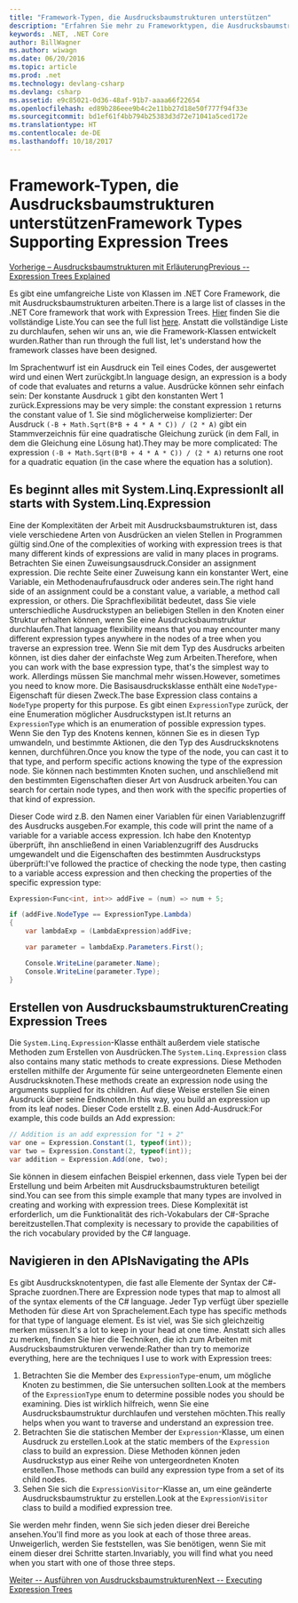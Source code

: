 ```yaml
---
title: "Framework-Typen, die Ausdrucksbaumstrukturen unterstützen"
description: "Erfahren Sie mehr zu Frameworktypen, die Ausdrucksbaumstrukturen unterstützen, wie Sie diese erstellen können und Methoden zum Arbeiten mit Ausdrucksbaumstruktur-APIs."
keywords: .NET, .NET Core
author: BillWagner
ms.author: wiwagn
ms.date: 06/20/2016
ms.topic: article
ms.prod: .net
ms.technology: devlang-csharp
ms.devlang: csharp
ms.assetid: e9c85021-0d36-48af-91b7-aaaa66f22654
ms.openlocfilehash: ed89b286eee9b4c2e11bb27d18e50f777f94f33e
ms.sourcegitcommit: bd1ef61f4bb794b25383d3d72e71041a5ced172e
ms.translationtype: HT
ms.contentlocale: de-DE
ms.lasthandoff: 10/18/2017
---
```

# <a name="framework-types-supporting-expression-trees"></a><span data-ttu-id="5f218-104">Framework-Typen, die Ausdrucksbaumstrukturen unterstützen</span><span class="sxs-lookup"><span data-stu-id="5f218-104">Framework Types Supporting Expression Trees</span></span>

[<span data-ttu-id="5f218-105">Vorherige – Ausdrucksbaumstrukturen mit Erläuterung</span><span class="sxs-lookup"><span data-stu-id="5f218-105">Previous -- Expression Trees Explained</span></span>](expression-trees-explained.md)

<span data-ttu-id="5f218-106">Es gibt eine umfangreiche Liste von Klassen im .NET Core Framework, die mit Ausdrucksbaumstrukturen arbeiten.</span><span class="sxs-lookup"><span data-stu-id="5f218-106">There is a large list of classes in the .NET Core framework that work with Expression Trees.</span></span>
<span data-ttu-id="5f218-107">[Hier](/dotnet/core/api/System.Linq.Expressions) finden Sie die vollständige Liste.</span><span class="sxs-lookup"><span data-stu-id="5f218-107">You can see the full list [here](/dotnet/core/api/System.Linq.Expressions).</span></span>
<span data-ttu-id="5f218-108">Anstatt die vollständige Liste zu durchlaufen, sehen wir uns an, wie die Framework-Klassen entwickelt wurden.</span><span class="sxs-lookup"><span data-stu-id="5f218-108">Rather than run through the full list, let's understand how the framework classes have been designed.</span></span>

<span data-ttu-id="5f218-109">Im Sprachentwurf ist ein Ausdruck ein Teil eines Codes, der ausgewertet wird und einen Wert zurückgibt.</span><span class="sxs-lookup"><span data-stu-id="5f218-109">In language design, an expression is a body of code that evaluates and returns a value.</span></span> <span data-ttu-id="5f218-110">Ausdrücke können sehr einfach sein: Der konstante Ausdruck `1` gibt den konstanten Wert 1 zurück.</span><span class="sxs-lookup"><span data-stu-id="5f218-110">Expressions may be very simple: the constant expression `1` returns the constant value of 1.</span></span> <span data-ttu-id="5f218-111">Sie sind möglicherweise komplizierter: Der Ausdruck `(-B + Math.Sqrt(B*B + 4 * A * C)) / (2 * A)` gibt ein Stammverzeichnis für eine quadratische Gleichung zurück (in dem Fall, in dem die Gleichung eine Lösung hat).</span><span class="sxs-lookup"><span data-stu-id="5f218-111">They may be more complicated: The expression `(-B + Math.Sqrt(B*B + 4 * A * C)) / (2 * A)` returns one root for a quadratic equation (in the case where the equation has a solution).</span></span>  

## <a name="it-all-starts-with-systemlinqexpression"></a><span data-ttu-id="5f218-112">Es beginnt alles mit System.Linq.Expression</span><span class="sxs-lookup"><span data-stu-id="5f218-112">It all starts with System.Linq.Expression</span></span>

<span data-ttu-id="5f218-113">Eine der Komplexitäten der Arbeit mit Ausdrucksbaumstrukturen ist, dass viele verschiedene Arten von Ausdrücken an vielen Stellen in Programmen gültig sind.</span><span class="sxs-lookup"><span data-stu-id="5f218-113">One of the complexities of working with expression trees is that many different kinds of expressions are valid in many places in programs.</span></span> <span data-ttu-id="5f218-114">Betrachten Sie einen Zuweisungsausdruck.</span><span class="sxs-lookup"><span data-stu-id="5f218-114">Consider an assignment expression.</span></span> <span data-ttu-id="5f218-115">Die rechte Seite einer Zuweisung kann ein konstanter Wert, eine Variable, ein Methodenaufrufausdruck oder anderes sein.</span><span class="sxs-lookup"><span data-stu-id="5f218-115">The right hand side of an assignment could be a constant value, a variable, a method call expression, or others.</span></span> <span data-ttu-id="5f218-116">Die Sprachflexibilität bedeutet, dass Sie viele unterschiedliche Ausdruckstypen an beliebigen Stellen in den Knoten einer Struktur erhalten können, wenn Sie eine Ausdrucksbaumstruktur durchlaufen.</span><span class="sxs-lookup"><span data-stu-id="5f218-116">That language flexibility means that you may encounter many different expression types anywhere in the nodes of a tree when you traverse an expression tree.</span></span> <span data-ttu-id="5f218-117">Wenn Sie mit dem Typ des Ausdrucks arbeiten können, ist dies daher der einfachste Weg zum Arbeiten.</span><span class="sxs-lookup"><span data-stu-id="5f218-117">Therefore, when you can work with the base expression type, that's the simplest way to work.</span></span> <span data-ttu-id="5f218-118">Allerdings müssen Sie manchmal mehr wissen.</span><span class="sxs-lookup"><span data-stu-id="5f218-118">However, sometimes you need to know more.</span></span>
<span data-ttu-id="5f218-119">Die Basisausdrucksklasse enthält eine `NodeType`-Eigenschaft für diesen Zweck.</span><span class="sxs-lookup"><span data-stu-id="5f218-119">The base Expression class contains a `NodeType` property for this purpose.</span></span>
<span data-ttu-id="5f218-120">Es gibt einen `ExpressionType` zurück, der eine Enumeration möglicher Ausdruckstypen ist.</span><span class="sxs-lookup"><span data-stu-id="5f218-120">It returns an `ExpressionType` which is an enumeration of possible expression types.</span></span>
<span data-ttu-id="5f218-121">Wenn Sie den Typ des Knotens kennen, können Sie es in diesen Typ umwandeln, und bestimmte Aktionen, die den Typ des Ausdrucksknotens kennen, durchführen.</span><span class="sxs-lookup"><span data-stu-id="5f218-121">Once you know the type of the node, you can cast it to that type, and perform specific actions knowing the type of the expression node.</span></span> <span data-ttu-id="5f218-122">Sie können nach bestimmten Knoten suchen, und anschließend mit den bestimmten Eigenschaften dieser Art von Ausdruck arbeiten.</span><span class="sxs-lookup"><span data-stu-id="5f218-122">You can search for certain node types, and then work with the specific properties of that kind of expression.</span></span>

<span data-ttu-id="5f218-123">Dieser Code wird z.B. den Namen einer Variablen für einen Variablenzugriff des Ausdrucks ausgeben.</span><span class="sxs-lookup"><span data-stu-id="5f218-123">For example, this code will print the name of a variable for a variable access expression.</span></span> <span data-ttu-id="5f218-124">Ich habe den Knotentyp überprüft, ihn anschließend in einen Variablenzugriff des Ausdrucks umgewandelt und die Eigenschaften des bestimmten Ausdruckstyps überprüft:</span><span class="sxs-lookup"><span data-stu-id="5f218-124">I've followed the practice of checking the node type, then casting to a variable access expression and then checking the properties of the specific expression type:</span></span>

```csharp
Expression<Func<int, int>> addFive = (num) => num + 5;

if (addFive.NodeType == ExpressionType.Lambda)
{
    var lambdaExp = (LambdaExpression)addFive;

    var parameter = lambdaExp.Parameters.First();

    Console.WriteLine(parameter.Name);
    Console.WriteLine(parameter.Type);
}
```

## <a name="creating-expression-trees"></a><span data-ttu-id="5f218-125">Erstellen von Ausdrucksbaumstrukturen</span><span class="sxs-lookup"><span data-stu-id="5f218-125">Creating Expression Trees</span></span>

<span data-ttu-id="5f218-126">Die `System.Linq.Expression`-Klasse enthält außerdem viele statische Methoden zum Erstellen von Ausdrücken.</span><span class="sxs-lookup"><span data-stu-id="5f218-126">The `System.Linq.Expression` class also contains many static methods to create expressions.</span></span> <span data-ttu-id="5f218-127">Diese Methoden erstellen mithilfe der Argumente für seine untergeordneten Elemente einen Ausdrucksknoten.</span><span class="sxs-lookup"><span data-stu-id="5f218-127">These methods create an expression node using the arguments supplied for its children.</span></span> <span data-ttu-id="5f218-128">Auf diese Weise erstellen Sie einen Ausdruck über seine Endknoten.</span><span class="sxs-lookup"><span data-stu-id="5f218-128">In this way, you build an expression up from its leaf nodes.</span></span> <span data-ttu-id="5f218-129">Dieser Code erstellt z.B. einen Add-Ausdruck:</span><span class="sxs-lookup"><span data-stu-id="5f218-129">For example, this code builds an Add expression:</span></span>

```csharp
// Addition is an add expression for "1 + 2"
var one = Expression.Constant(1, typeof(int));
var two = Expression.Constant(2, typeof(int));
var addition = Expression.Add(one, two);
```

<span data-ttu-id="5f218-130">Sie können in diesem einfachen Beispiel erkennen, dass viele Typen bei der Erstellung und beim Arbeiten mit Ausdrucksbaumstrukturen beteiligt sind.</span><span class="sxs-lookup"><span data-stu-id="5f218-130">You can see from this simple example that many types are involved in creating and working with expression trees.</span></span> <span data-ttu-id="5f218-131">Diese Komplexität ist erforderlich, um die Funktionalität des rich-Vokabulars der C#-Sprache bereitzustellen.</span><span class="sxs-lookup"><span data-stu-id="5f218-131">That complexity is necessary to provide the capabilities of the rich vocabulary provided by the C# language.</span></span>

## <a name="navigating-the-apis"></a><span data-ttu-id="5f218-132">Navigieren in den APIs</span><span class="sxs-lookup"><span data-stu-id="5f218-132">Navigating the APIs</span></span>
<span data-ttu-id="5f218-133">Es gibt Ausdrucksknotentypen, die fast alle Elemente der Syntax der C#-Sprache zuordnen.</span><span class="sxs-lookup"><span data-stu-id="5f218-133">There are Expression node types that map to almost all of the syntax elements of the C# language.</span></span> <span data-ttu-id="5f218-134">Jeder Typ verfügt über spezielle Methoden für diese Art von Sprachelement.</span><span class="sxs-lookup"><span data-stu-id="5f218-134">Each type has specific methods for that type of language element.</span></span> <span data-ttu-id="5f218-135">Es ist viel, was Sie sich gleichzeitig merken müssen.</span><span class="sxs-lookup"><span data-stu-id="5f218-135">It's a lot to keep in your head at one time.</span></span> <span data-ttu-id="5f218-136">Anstatt sich alles zu merken, finden Sie hier die Techniken, die ich zum Arbeiten mit Ausdrucksbaumstrukturen verwende:</span><span class="sxs-lookup"><span data-stu-id="5f218-136">Rather than try to memorize everything, here are the techniques I use to work with Expression trees:</span></span>
1. <span data-ttu-id="5f218-137">Betrachten Sie die Member des `ExpressionType`-enum, um mögliche Knoten zu bestimmen, die Sie untersuchen sollten.</span><span class="sxs-lookup"><span data-stu-id="5f218-137">Look at the members of the `ExpressionType` enum to determine possible nodes you should be examining.</span></span> <span data-ttu-id="5f218-138">Dies ist wirklich hilfreich, wenn Sie eine Ausdrucksbaumstruktur durchlaufen und verstehen möchten.</span><span class="sxs-lookup"><span data-stu-id="5f218-138">This really helps when you want to traverse and understand an expression tree.</span></span>
2. <span data-ttu-id="5f218-139">Betrachten Sie die statischen Member der `Expression`-Klasse, um einen Ausdruck zu erstellen.</span><span class="sxs-lookup"><span data-stu-id="5f218-139">Look at the static members of the `Expression` class to build an expression.</span></span> <span data-ttu-id="5f218-140">Diese Methoden können jeden Ausdruckstyp aus einer Reihe von untergeordneten Knoten erstellen.</span><span class="sxs-lookup"><span data-stu-id="5f218-140">Those methods can build any expression type from a set of its child nodes.</span></span>
3. <span data-ttu-id="5f218-141">Sehen Sie sich die `ExpressionVisitor`-Klasse an, um eine geänderte Ausdrucksbaumstruktur zu erstellen.</span><span class="sxs-lookup"><span data-stu-id="5f218-141">Look at the `ExpressionVisitor` class to build a modified expression tree.</span></span>

<span data-ttu-id="5f218-142">Sie werden mehr finden, wenn Sie sich jeden dieser drei Bereiche ansehen.</span><span class="sxs-lookup"><span data-stu-id="5f218-142">You'll find more as you look at each of those three areas.</span></span> <span data-ttu-id="5f218-143">Unweigerlich, werden Sie feststellen, was Sie benötigen, wenn Sie mit einem dieser drei Schritte starten.</span><span class="sxs-lookup"><span data-stu-id="5f218-143">Invariably, you will find what you need when you start with one of those three steps.</span></span>
 
 [<span data-ttu-id="5f218-144">Weiter -- Ausführen von Ausdrucksbaumstrukturen</span><span class="sxs-lookup"><span data-stu-id="5f218-144">Next -- Executing Expression Trees</span></span>](expression-trees-execution.md)
 

